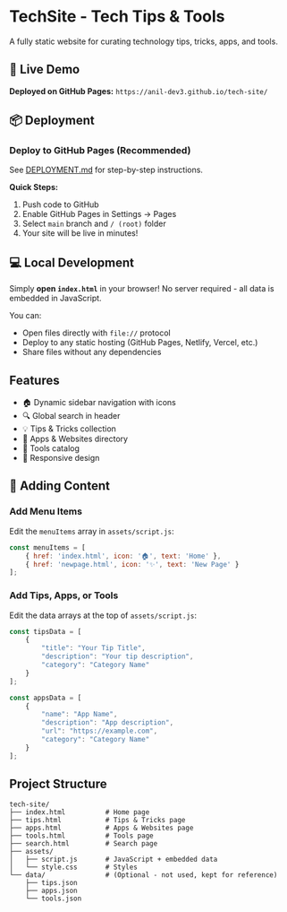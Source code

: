 # TechSite - Tech Tips & Tools

A fully static website for curating technology tips, tricks, apps, and tools.

## 🚀 Live Demo

**Deployed on GitHub Pages:** `https://anil-dev3.github.io/tech-site/`

## 📦 Deployment

### Deploy to GitHub Pages (Recommended)
See [DEPLOYMENT.md](DEPLOYMENT.md) for step-by-step instructions.

**Quick Steps:**
1. Push code to GitHub
2. Enable GitHub Pages in Settings → Pages
3. Select `main` branch and `/ (root)` folder
4. Your site will be live in minutes!

## 💻 Local Development

Simply **open `index.html`** in your browser! No server required - all data is embedded in JavaScript.

You can:
- Open files directly with `file://` protocol
- Deploy to any static hosting (GitHub Pages, Netlify, Vercel, etc.)
- Share files without any dependencies

## Features
- 🏠 Dynamic sidebar navigation with icons
- 🔍 Global search in header
- 💡 Tips & Tricks collection
- 📱 Apps & Websites directory
- 🔧 Tools catalog
- 🎨 Responsive design

## 📝 Adding Content

### Add Menu Items
Edit the `menuItems` array in `assets/script.js`:
```javascript
const menuItems = [
    { href: 'index.html', icon: '🏠', text: 'Home' },
    { href: 'newpage.html', icon: '✨', text: 'New Page' }
];
```

### Add Tips, Apps, or Tools
Edit the data arrays at the top of `assets/script.js`:
```javascript
const tipsData = [
    {
        "title": "Your Tip Title",
        "description": "Your tip description",
        "category": "Category Name"
    }
];

const appsData = [
    {
        "name": "App Name",
        "description": "App description",
        "url": "https://example.com",
        "category": "Category Name"
    }
];
```

## Project Structure
```
tech-site/
├── index.html          # Home page
├── tips.html           # Tips & Tricks page
├── apps.html           # Apps & Websites page
├── tools.html          # Tools page
├── search.html         # Search page
├── assets/
│   ├── script.js       # JavaScript + embedded data
│   └── style.css       # Styles
└── data/               # (Optional - not used, kept for reference)
    ├── tips.json
    ├── apps.json
    └── tools.json
```